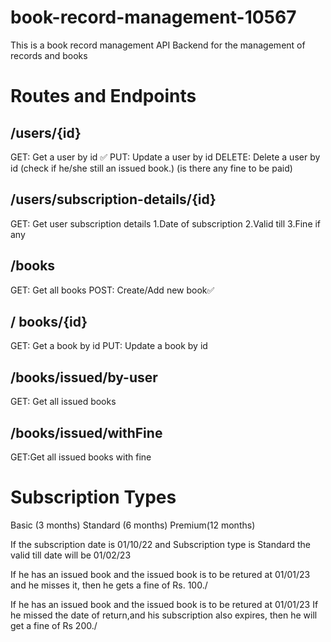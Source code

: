 # book-record-management-10567
This is a book record management API Backend for the management of records and books 

# Routes and Endpoints 

## /users/{id}
GET: Get a user by id ✅
PUT: Update a user by id
DELETE: Delete a user by id (check if he/she still an issued book.) (is there any fine to be paid)

## /users/subscription-details/{id}
GET: Get user subscription details 
1.Date of subscription
2.Valid till
3.Fine if any 

## /books
GET: Get all books
POST: Create/Add new book✅


## / books/{id}
GET: Get a book by id
PUT: Update a book by id 

## /books/issued/by-user
GET: Get all issued books


## /books/issued/withFine
GET:Get all issued books with fine


# Subscription Types 
Basic    (3 months)
Standard (6 months)
Premium(12 months)

If the subscription date is 01/10/22
and Subscription type is Standard 
the valid till date will be 01/02/23

If he has an issued book and the issued book is to be retured at 01/01/23 and he misses it, then he gets  a fine of Rs. 100./

If  he has an issued book and the issued book is to be retured at 01/01/23
If he missed the date of return,and his subscription also expires, then he will get a fine of Rs 200./
